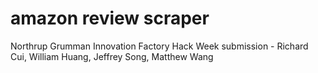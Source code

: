 # amazon review scraper

Northrup Grumman Innovation Factory Hack Week submission - 
Richard Cui, William Huang, Jeffrey Song, Matthew Wang
